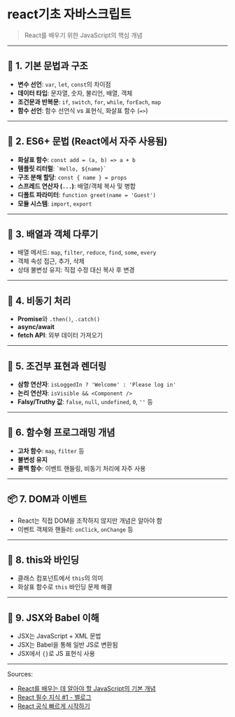 # react기초 자바스크립트
> React를 배우기 위한 JavaScript의 핵심 개념

---

## 🧠 1. 기본 문법과 구조

- **변수 선언**: `var`, `let`, `const`의 차이점
- **데이터 타입**: 문자열, 숫자, 불리언, 배열, 객체
- **조건문과 반복문**: `if`, `switch`, `for`, `while`, `forEach`, `map`
- **함수 선언**: 함수 선언식 vs 표현식, 화살표 함수 (`=>`)

---

## 🚀 2. ES6+ 문법 (React에서 자주 사용됨)

- **화살표 함수**: `const add = (a, b) => a + b`
- **템플릿 리터럴**: `` `Hello, ${name}` ``
- **구조 분해 할당**: `const { name } = props`
- **스프레드 연산자 (`...`)**: 배열/객체 복사 및 병합
- **디폴트 파라미터**: `function greet(name = 'Guest')`
- **모듈 시스템**: `import`, `export`

---

## 🧩 3. 배열과 객체 다루기

- 배열 메서드: `map`, `filter`, `reduce`, `find`, `some`, `every`
- 객체 속성 접근, 추가, 삭제
- 상태 불변성 유지: 직접 수정 대신 복사 후 변경

---

## 🔁 4. 비동기 처리

- **Promise**와 `.then()`, `.catch()`
- **async/await**
- **fetch API**: 외부 데이터 가져오기

---

## 🎯 5. 조건부 표현과 렌더링

- **삼항 연산자**: `isLoggedIn ? 'Welcome' : 'Please log in'`
- **논리 연산자**: `isVisible && <Component />`
- **Falsy/Truthy 값**: `false`, `null`, `undefined`, `0`, `''` 등

---

## 🧬 6. 함수형 프로그래밍 개념

- **고차 함수**: `map`, `filter` 등
- **불변성 유지**
- **콜백 함수**: 이벤트 핸들링, 비동기 처리에 자주 사용

---

## 📦 7. DOM과 이벤트

- React는 직접 DOM을 조작하지 않지만 개념은 알아야 함
- 이벤트 객체와 핸들러: `onClick`, `onChange` 등

---

## 🧠 8. this와 바인딩

- 클래스 컴포넌트에서 `this`의 의미
- 화살표 함수로 `this` 바인딩 문제 해결

---

## 🧪 9. JSX와 Babel 이해

- JSX는 JavaScript + XML 문법
- JSX는 Babel을 통해 일반 JS로 변환됨
- JSX에서 `{}`로 JS 표현식 사용

---

Sources:  
- [React를 배우는 데 알아야 할 JavaScript의 기본 개념](https://blog.naver.com/the_bible/223490681308)  
- [React 필수 지식 #1 - 벨로그](https://velog.io/@tjdgur/React-%ED%95%84%EC%88%98-%EC%A7%80%EC%8B%9D-1)  
- [React 공식 빠르게 시작하기](https://ko.react.dev/learn)
